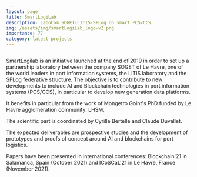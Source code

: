 ```yaml
---
layout: page
title: SmartLogiLab
description: LaboCom SOGET-LITIS-SFLog on smart PCS/CCS
img: /assets/img/smartLogiLab_logo-v2.png
importance: 77
category: latest projects
---
```


<div class="row">
    <div class="col-sm mt-3 mt-md-0">
        <img class="img-fluid rounded z-depth-1" src="{{ '/assets/img/smartLogiLab_logo-v2.png' | relative_url }}" alt="" title="XTerM logo"/>
    </div>
</div>
<!--
<div class="caption">
    SmartLogiLab logo
</div>
-->

SmartLogilab is an initiative launched at the end of 2019 in order to set up a partnership laboratory between the company SOGET of Le Havre, one of the world leaders in port information systems, the LITIS laboratory and the SFLog federative structure. The objective is to contribute to new developments to include AI and Blockchain technologies in port information systems (PCS/CCS), in particular to develop new generation data platforms.

It benefits in particular from the work of Mongetro Goint's PhD funded by Le Havre agglomeration community: LHSM.

The scientific part is coordinated by Cyrille Bertelle and Claude Duvallet.

The expected deliverables are prospective studies and the development of prototypes and proofs of concept around AI and blockchains for port logistics.

Papers have been presented in international conferences: Blockchain'21 in Salamanca, Spain (October 2021) and ICoSCaL'21 in Le Havre, France (November 2021). 

